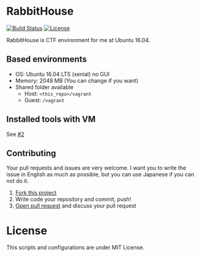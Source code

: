 # RabbitHouse
[![Build Status](https://circleci.com/gh/ryo-san470/rabbithouse.svg?style=shield)](https://circleci.com/gh/ryo-san470/rabbithouse)
[![License](https://img.shields.io/badge/License-MIT-blue.svg)](./LICENSE.md)

RabbitHouse is CTF environment for me at Ubuntu 16.04.

## Based environments

+ OS: Ubuntu 16.04 LTS (xenial) no GUI
+ Memory: 2048 MB (You can change if you want)
+ Shared folder available
    + Host:  `<this_repo>/vagrant`
    + Guest: `/vagrant`
    
## Installed tools with VM

See [#2](https://github.com/ryo-san470/rabbithouse/issues/2)

## Contributing
Your pull requests and issues are very welcome. 
I want you to write the issue in English as much as possible, but you can use Japanese if you can not do it.

1. [Fork this project](https://github.com/ryo-san470/rabbithouse/fork)
2. Write code your repository and commit, push!
3. [Open pull request](https://github.com/ryo-san470/rabbithouse/pull/new/master) and discuss your pull request

# License
This scripts and configurations are under MIT License.
